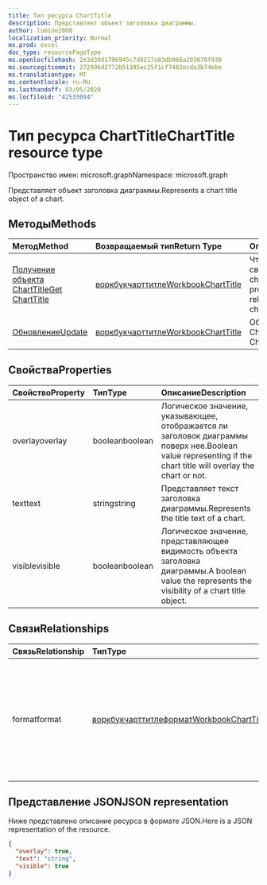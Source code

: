 ```yaml
---
title: Тип ресурса ChartTitle
description: Представляет объект заголовка диаграммы.
author: lumine2008
localization_priority: Normal
ms.prod: excel
doc_type: resourcePageType
ms.openlocfilehash: 2e3d30d1796945c7d0217a83db966a203678f938
ms.sourcegitcommit: 272996d2772b51105ec25f1cf7482ecda3b74ebe
ms.translationtype: MT
ms.contentlocale: ru-RU
ms.lasthandoff: 03/05/2020
ms.locfileid: "42533094"
---
```

# <a name="charttitle-resource-type"></a><span data-ttu-id="467ef-103">Тип ресурса ChartTitle</span><span class="sxs-lookup"><span data-stu-id="467ef-103">ChartTitle resource type</span></span>

<span data-ttu-id="467ef-104">Пространство имен: microsoft.graph</span><span class="sxs-lookup"><span data-stu-id="467ef-104">Namespace: microsoft.graph</span></span>

<span data-ttu-id="467ef-105">Представляет объект заголовка диаграммы.</span><span class="sxs-lookup"><span data-stu-id="467ef-105">Represents a chart title object of a chart.</span></span>


## <a name="methods"></a><span data-ttu-id="467ef-106">Методы</span><span class="sxs-lookup"><span data-stu-id="467ef-106">Methods</span></span>

| <span data-ttu-id="467ef-107">Метод</span><span class="sxs-lookup"><span data-stu-id="467ef-107">Method</span></span>           | <span data-ttu-id="467ef-108">Возвращаемый тип</span><span class="sxs-lookup"><span data-stu-id="467ef-108">Return Type</span></span>    |<span data-ttu-id="467ef-109">Описание</span><span class="sxs-lookup"><span data-stu-id="467ef-109">Description</span></span>|
|:---------------|:--------|:----------|
|[<span data-ttu-id="467ef-110">Получение объекта ChartTitle</span><span class="sxs-lookup"><span data-stu-id="467ef-110">Get ChartTitle</span></span>](../api/charttitle-get.md) | [<span data-ttu-id="467ef-111">воркбукчарттитле</span><span class="sxs-lookup"><span data-stu-id="467ef-111">WorkbookChartTitle</span></span>](charttitle.md) |<span data-ttu-id="467ef-112">Чтение свойств и связей объекта chartTitle.</span><span class="sxs-lookup"><span data-stu-id="467ef-112">Read properties and relationships of chartTitle object.</span></span>|
|[<span data-ttu-id="467ef-113">Обновление</span><span class="sxs-lookup"><span data-stu-id="467ef-113">Update</span></span>](../api/charttitle-update.md) | [<span data-ttu-id="467ef-114">воркбукчарттитле</span><span class="sxs-lookup"><span data-stu-id="467ef-114">WorkbookChartTitle</span></span>](charttitle.md)    |<span data-ttu-id="467ef-115">Обновление объекта ChartTitle.</span><span class="sxs-lookup"><span data-stu-id="467ef-115">Update ChartTitle object.</span></span> |

## <a name="properties"></a><span data-ttu-id="467ef-116">Свойства</span><span class="sxs-lookup"><span data-stu-id="467ef-116">Properties</span></span>
| <span data-ttu-id="467ef-117">Свойство</span><span class="sxs-lookup"><span data-stu-id="467ef-117">Property</span></span>     | <span data-ttu-id="467ef-118">Тип</span><span class="sxs-lookup"><span data-stu-id="467ef-118">Type</span></span>   |<span data-ttu-id="467ef-119">Описание</span><span class="sxs-lookup"><span data-stu-id="467ef-119">Description</span></span>|
|:---------------|:--------|:----------|
|<span data-ttu-id="467ef-120">overlay</span><span class="sxs-lookup"><span data-stu-id="467ef-120">overlay</span></span>|<span data-ttu-id="467ef-121">boolean</span><span class="sxs-lookup"><span data-stu-id="467ef-121">boolean</span></span>|<span data-ttu-id="467ef-122">Логическое значение, указывающее, отображается ли заголовок диаграммы поверх нее.</span><span class="sxs-lookup"><span data-stu-id="467ef-122">Boolean value representing if the chart title will overlay the chart or not.</span></span>|
|<span data-ttu-id="467ef-123">text</span><span class="sxs-lookup"><span data-stu-id="467ef-123">text</span></span>|<span data-ttu-id="467ef-124">string</span><span class="sxs-lookup"><span data-stu-id="467ef-124">string</span></span>|<span data-ttu-id="467ef-125">Представляет текст заголовка диаграммы.</span><span class="sxs-lookup"><span data-stu-id="467ef-125">Represents the title text of a chart.</span></span>|
|<span data-ttu-id="467ef-126">visible</span><span class="sxs-lookup"><span data-stu-id="467ef-126">visible</span></span>|<span data-ttu-id="467ef-127">boolean</span><span class="sxs-lookup"><span data-stu-id="467ef-127">boolean</span></span>|<span data-ttu-id="467ef-128">Логическое значение, представляющее видимость объекта заголовка диаграммы.</span><span class="sxs-lookup"><span data-stu-id="467ef-128">A boolean value the represents the visibility of a chart title object.</span></span>|

## <a name="relationships"></a><span data-ttu-id="467ef-129">Связи</span><span class="sxs-lookup"><span data-stu-id="467ef-129">Relationships</span></span>
| <span data-ttu-id="467ef-130">Связь</span><span class="sxs-lookup"><span data-stu-id="467ef-130">Relationship</span></span> | <span data-ttu-id="467ef-131">Тип</span><span class="sxs-lookup"><span data-stu-id="467ef-131">Type</span></span>   |<span data-ttu-id="467ef-132">Описание</span><span class="sxs-lookup"><span data-stu-id="467ef-132">Description</span></span>|
|:---------------|:--------|:----------|
|<span data-ttu-id="467ef-133">format</span><span class="sxs-lookup"><span data-stu-id="467ef-133">format</span></span>|[<span data-ttu-id="467ef-134">воркбукчарттитлеформат</span><span class="sxs-lookup"><span data-stu-id="467ef-134">WorkbookChartTitleFormat</span></span>](charttitleformat.md)|<span data-ttu-id="467ef-135">Представляет форматирование названия диаграммы, включая формат заливки и шрифта.</span><span class="sxs-lookup"><span data-stu-id="467ef-135">Represents the formatting of a chart title, which includes fill and font formatting.</span></span> <span data-ttu-id="467ef-136">Только для чтения.</span><span class="sxs-lookup"><span data-stu-id="467ef-136">Read-only.</span></span>|

## <a name="json-representation"></a><span data-ttu-id="467ef-137">Представление JSON</span><span class="sxs-lookup"><span data-stu-id="467ef-137">JSON representation</span></span>

<span data-ttu-id="467ef-138">Ниже представлено описание ресурса в формате JSON.</span><span class="sxs-lookup"><span data-stu-id="467ef-138">Here is a JSON representation of the resource.</span></span>

<!-- {
  "blockType": "resource",
  "baseType": "microsoft.graph.entity",
  "optionalProperties": [

  ],
  "@odata.type": "microsoft.graph.workbookChartTitle"
}-->

```json
{
  "overlay": true,
  "text": "string",
  "visible": true
}

```

<!-- uuid: 8fcb5dbc-d5aa-4681-8e31-b001d5168d79
2015-10-25 14:57:30 UTC -->
<!-- {
  "type": "#page.annotation",
  "description": "ChartTitle resource",
  "keywords": "",
  "section": "documentation",
  "tocPath": ""
}-->

